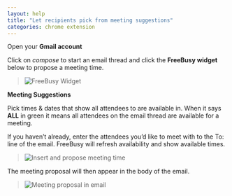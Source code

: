 ```yaml
---
layout: help
title: "Let recipients pick from meeting suggestions"
categories: chrome extension
---
```


Open your **Gmail account**

Click on *compose* to start an email thread and click the **FreeBusy widget** below to propose a meeting time.

>![FreeBusy Widget](https://imgur.com/vly1fAa.png)


**Meeting Suggestions**

Pick times & dates that show all attendees to are available in. When it says **ALL** in green it means all attendees on the email thread are available for a meeting.

If you haven’t already, enter the attendees you’d like to meet with to the To: line of the email. FreeBusy will refresh availability and show available times. 


 >![Insert and propose meeting time](https://imgur.com/bc4umkk.png)
 
 The meeting proposal will then appear in the body of the email.

>![Meeting proposal in email](https://imgur.com/b6CRCwY.png)
